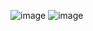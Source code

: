 ![image](https://github.com/user-attachments/assets/698116e4-9c15-49f7-83d6-70df42d90486)
![image](https://github.com/user-attachments/assets/c824ef96-81d3-4dfb-843f-88b2720eb652)
